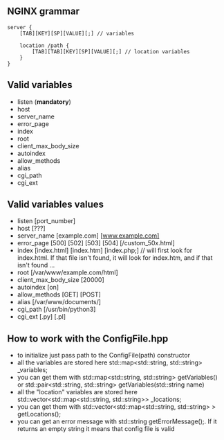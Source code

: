 ## NGINX grammar
```
server {
	[TAB][KEY][SP][VALUE][;] // variables

	location /path {
		[TAB][TAB][KEY][SP][VALUE][;] // location variables
	}
}
```

## Valid variables
- listen (**mandatory**)
- host
- server_name
- error_page
- index
- root
- client_max_body_size
- autoindex
- allow_methods
- alias
- cgi_path
- cgi_ext

## Valid variables values
- listen [port_number]
- host [???]
- server_name [example.com] [www.example.com]
- error_page [500] [502] [503] [504] [/custom_50x.html]
- index [index.html] [index.htm] [index.php;] // will first look for index.html. If that file isn't found, it will look for index.htm, and if that isn't found ...
- root [/var/www/example.com/html]
- client_max_body_size [20000]
- autoindex [on]
- allow_methods [GET] [POST]
- alias [/var/www/documents/]
- cgi_path [/usr/bin/python3]
- cgi_ext [.py] [.pl]

## How to work with the ConfigFile.hpp
- to initialize just pass path to the ConfigFile(path) constructor
- all the variables are stored here std::map<std::string, std::string> _variables;
- you can get them with std::map<std::string, std::string> getVariables() or std::pair<std::string, std::string> getVariables(std::string name)
- all the "location" variables are stored here std::vector<std::map<std::string, std::string>> _locations;
- you can get them with std::vector<std::map<std::string, std::string> > getLocations();
- you can get an error message with std::string getErrorMessage();. If it returns an empty string it means that config file is valid